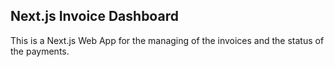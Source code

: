 ## Next.js Invoice Dashboard

This is a Next.js Web App for the managing of the invoices and the status of the payments.


